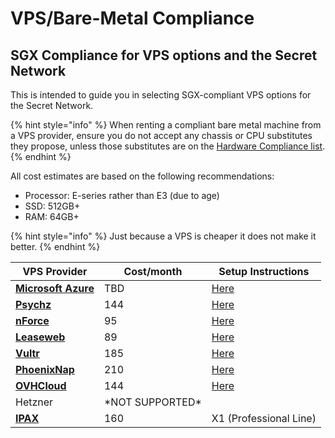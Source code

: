 # VPS/Bare-Metal Compliance

## SGX Compliance for VPS options and the Secret Network <a href="#information-regarding-sgx-compliance-for-vps-options-and-the-secret-network" id="information-regarding-sgx-compliance-for-vps-options-and-the-secret-network"></a>

This is intended to guide you in selecting SGX-compliant VPS options for the Secret Network.

{% hint style="info" %}
When renting a compliant bare metal machine from a VPS provider, ensure you do not accept any chassis or CPU substitutes they propose, unless those substitutes are on the [Hardware Compliance list](../hardware-compliance.md).
{% endhint %}

All cost estimates are based on the following recommendations:

* Processor: E-series rather than E3 (due to age)
* SSD: 512GB+
* RAM: 64GB+

{% hint style="info" %}
Just because a VPS is cheaper it does not make it better.
{% endhint %}

| VPS Provider                                                                                                                                                                                 | Cost/month        | Setup Instructions               |
| -------------------------------------------------------------------------------------------------------------------------------------------------------------------------------------------- | ----------------- | -------------------------------- |
| [**Microsoft Azure**](https://azure.microsoft.com/en-us/solutions/confidential-compute/#overview)                                                                                            | TBD               | [Here](microsoft-azure-setup.md) |
| [**Psychz**](https://www.psychz.net/dashboard/client/web/order/dedicated-server?processor=\&processorBaseFreq=\&numberOfCpu=7391\&cpuCores=\&location=)                                      | 144               | [Here](psychz-setup.md)          |
| [**nForce**](https://www.nforce.com/customserver)                                                                                                                                            | 95                | [Here](nforce-setup.md)          |
| [**Leaseweb**](https://www.leaseweb.com/dedicated-servers/build-your-own)                                                                                                                    | 89                | [Here](leaseweb-setup.md)        |
| [**Vultr**](https://www.vultr.com/products/bare-metal/)                                                                                                                                      | 185               | [Here](vultr-setup.md)           |
| [**PhoenixNap**](https://admin.phoenixnap.com/wap-pncpadmin-shell/orderForm?bmbPath=/order-management/order-form?currencyCode=usd)                                                           | 210               | [Here](phoenixnap-setup.md)      |
| [**OVHCloud**](https://www.ovhcloud.com/en/bare-metal/rise/rise-3/)                                                                                                                          | 144               | [Here](ovhcloud-setup.md)        |
| Hetzner                                                                                                                                                                                      | \*NOT SUPPORTED\* |                                  |
| [**IPAX**](\[https:/azure.microsoft.com/en-us/solutions/confidential-compute/#overview]\(https://www.ipax.at/rootserver-mieten/dedicated-server-mieten/leistungsstarke-dedizierte-server/\)) | 160               | X1 (Professional Line)           |
